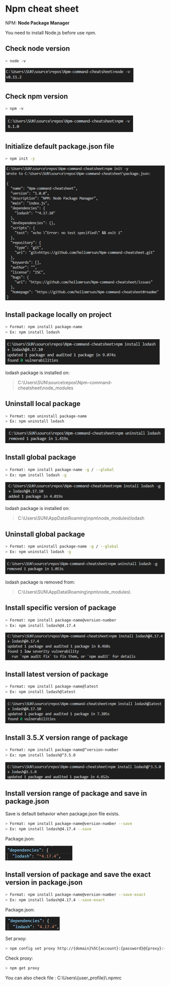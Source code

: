 # Npm cheat sheet

NPM: **Node Package Manager**

You need to install Node.js before use npm.

## Check node version

````bash
> node -v
````

![1](./Resources/NPM/node-v.PNG)

## Check npm version

````bash
> npm -v
````

![1](./Resources/NPM/npm-v.PNG)

## Initialize default package.json file

````bash
> npm init -y
````

![1](./Resources/NPM/npm-init.PNG)

## Install package locally on project

````bash
> Format: npm install package-name
> Ex: npm install lodash
````

![1](./Resources/NPM/npm-install-lodash.PNG)

lodash package is installed on:

> C:\Users\SUN\source\repos\Npm-command-cheatsheet\node_modules

## Uninstall local package

````bash
> Format: npm uninstall package-name
> Ex: npm uninstall lodash
````

![1](./Resources/NPM/npm-uninstall-lodash.PNG)

## Install global package

````bash
> Format: npm install package-name -g / --global
> Ex: npm install lodash -g
````

![1](./Resources/NPM/npm-install-lodash-global.PNG)

lodash package is installed on:

> C:\Users\SUN\AppData\Roaming\npm\node_modules\lodash

## Uninstall global package

````bash
> Format: npm uninstall package-name -g / --global
> Ex: npm uninstall lodash -g
````

![1](./Resources/NPM/npm-uninstall-lodash-global.PNG)

lodash package is removed from:

> C:\Users\SUN\AppData\Roaming\npm\node_modules\

## Install specific version of package

````bash
> Format: npm install package-name@version-number
> Ex: npm install lodash@4.17.4
````

![1](./Resources/npm-install-lodash-specific.PNG)

## Install latest version of package

````bash
> Format: npm install package-name@latest
> Ex: npm install lodash@latest
````

![1](./Resources/npm-install-lodash-latest.PNG)

## Install 3.5.*X* version range of package

````bash
> Format: npm install package-name@^version-number
> Ex: npm install lodash@^3.5.0
````

![1](./Resources/NPM/npm-install-lodash-latest-version-titled.PNG)

## Install version range of package and save in package.json

Save is default behavior when package.json file exists.

````bash
> Format: npm install package-name@version-number --save
> Ex: npm install lodash@4.17.4 --save
````

Package.json:

![1](./Resources/NPM/npm-install-lodash-specific-dependencies.PNG)

## Install version  of package and save the exact version in package.json

````bash
> Format: npm install package-name@version-number --save-exact
> Ex: npm install lodash@4.17.4 --save-exact
````

Package.json:

![1](./Resources/NPM/npm-install-lodash-specific-dependencies-save-exact.PNG)


Set prxoy:

````bash
> npm config set proxy http://{domain}%5C{account}:{password}@{proxy}:{port}
````

Check proxy:

````bash
> npm get proxy
````

You can also check file : C:\Users\\{user_profile}\\.npmrc

